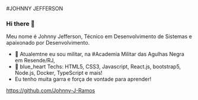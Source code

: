 #JOHNNY JEFFERSON 
### Hi there 👋


Meu nome é Johnny Jefferson, Técnico em Desenvolvimento de Sistemas e apaixonado por Desenvolvimento.

- 🔭 Atualemtne eu sou militar, na #Academia Militar das Agulhas Negra em Resende/RJ,
- 🌱 blue_heart Techs: HTML5, CSS3, Javascript, React.js, bootstrap5, Node.js, Docker, TypeScript e mais!
- Eu tenho muita garra e força de vontade para aprender! 

https://github.com/Johnny-J-Ramos
